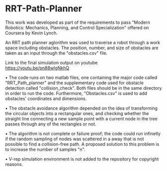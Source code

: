 # RRT-Path-Planner
This work was developed as part of the requirements to pass "Modern Robotics: Mechanics, Planning, and Control Specialization" offered on Coursera by Kevin Lynch.

An RRT path planner aglorithm was used to traverse a robot through a work space including obstacles. The position, number, and size of obstacles are taken as an input through the "obstacles.csv" file.

Link to the final simulation output on youtube https://youtu.be/pn88wIgNkhQ

• The code runs on two matlab files, one containing the major code called "RRT_Path_planner" and the supplementary code used for obstacle detection called "collision_check". Both files should be in the same directory in order to run the code. Furthermore, "Obstacles.csv" is used to add obstacles' coordinates and dimensions.

• The obstacle avoidance algorithm depended on the idea of transforming the circular objects into a rectangular ones, and checking whether the straight line connecting a new sample point with a current node in the tree passes through any of the rectangles or not.

• The algorithm is not complete or failure proof; the code could run infinetly if the random sampling of nodes was scattered in a away that is not possible to find a collision-free path. A proposed solution to this problem is to increase the number of samples "n".

• V-rep simulation environment is not added to the repository for copyright reasons.


